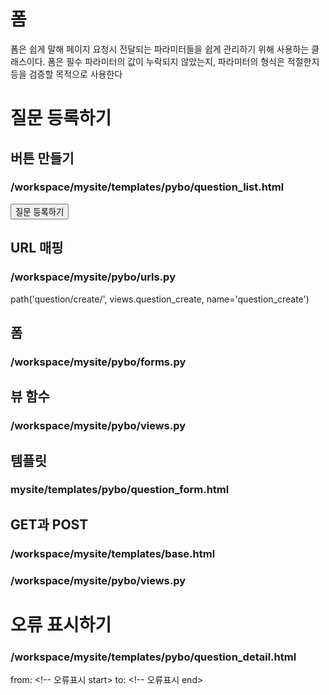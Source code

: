 # 폼
폼은 쉽게 말해 페이지 요청시 전달되는 파라미터들을 쉽게 관리하기 위해 사용하는 클래스이다. 
폼은 필수 파라미터의 값이 누락되지 않았는지, 파라미터의 형식은 적절한지 등을 검증할 목적으로 사용한다





# 질문 등록하기

## 버튼 만들기
### /workspace/mysite/templates/pybo/question_list.html
<button type="button" onclick="location.href='{% url 'pybo:question_create' %}'">질문 등록하기</button>
 
## URL 매핑
### /workspace/mysite/pybo/urls.py
path('question/create/', views.question_create, name='question_create')

## 폼
### /workspace/mysite/pybo/forms.py

## 뷰 함수
### /workspace/mysite/pybo/views.py

## 템플릿
### mysite/templates/pybo/question_form.html

## GET과 POST
### /workspace/mysite/templates/base.html
### /workspace/mysite/pybo/views.py

# 오류 표시하기
### /workspace/mysite/templates/pybo/question_detail.html
from: <!-- 오류표시 start>
to: <!-- 오류표시 end>